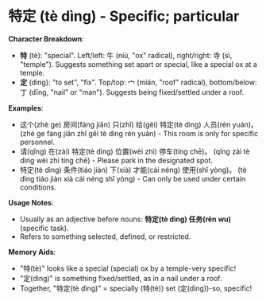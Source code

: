 # **特定 (tè dìng) - Specific; particular**

**Character Breakdown**:  
- **特** (tè): "special". Left/left: 牛 (niú, "ox" radical), right/right: 寺 (sì, "temple"). Suggests something set apart or special, like a special ox at a temple.  
- **定** (dìng): "to set", "fix". Top/top: 宀 (mián, "roof" radical), bottom/below: 丁 (dīng, "nail" or "man"). Suggests being fixed/settled under a roof.

**Examples**:  
- 这个(zhè ge) 房间(fáng jiān) 只(zhǐ) 给(gěi) 特定(tè dìng) 人员(rén yuán)。 (zhè ge fáng jiān zhǐ gěi tè dìng rén yuán) - This room is only for specific personnel.  
- 请(qǐng) 在(zài) 特定(tè dìng) 位置(wèi zhì) 停车(tíng chē)。 (qǐng zài tè dìng wèi zhì tíng chē) - Please park in the designated spot.  
- 特定(tè dìng) 条件(tiáo jiàn) 下(xià) 才能(cái néng) 使用(shǐ yòng)。 (tè dìng tiáo jiàn xià cái néng shǐ yòng) - Can only be used under certain conditions.

**Usage Notes**:  
- Usually as an adjective before nouns: **特定(tè dìng) 任务(rèn wu)** (specific task).  
- Refers to something selected, defined, or restricted.

**Memory Aids**:  
- "特(tè)" looks like a special (special) ox by a temple-very specific!  
- "定(dìng)" is something fixed/settled, as in a nail under a roof.  
- Together, "特定(tè dìng)" = specially (特(tè)) set (定(dìng))-so, specific!